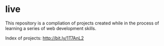 # live

This repository is a compliation of projects created while in the process of learning a series of web development skills.

Index of projects:
http://bit.ly/1T7AnL2
